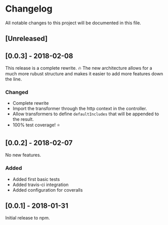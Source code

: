 # Changelog
All notable changes to this project will be documented in this file.

## [Unreleased]



## [0.0.3] - 2018-02-08

This release is a complete rewrite. :fire:
The new architecture allows for a much more rubust structure and makes it easier to add more features down the line.

### Changed
- Complete rewrite
- Import the transformer through the http context in the controller.
- Allow transformers to define `defaultIncludes` that will be appended to the result.
- 100% test coverage! :star:



## [0.0.2] - 2018-02-07

No new features.

### Added
- Added first basic tests
- Added travis-ci integration
- Added configuration for coveralls



## [0.0.1] - 2018-01-31

Initial release to npm.
